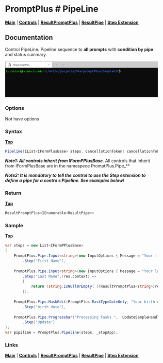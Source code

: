# PromptPlus # PipeLine
[**Main**](index.md#help) | 
[**Controls**](index.md#apis) |
[**ResultPromptPlus**](resultpromptplus) |
[**ResultPipe**](resultpipe) |
[**Step Extension**](pipelinestep) 

## Documentation
Control PipeLine. Pipeline sequence to **all prompts** with **condition by pipe** and status summary.

![](./images/PipeLine.gif)

### Options

Not have options

### Syntax
[**Top**](#promptplus--pipeline)

```csharp
Pipeline(IList<IFormPlusBase> steps, CancellationToken? cancellationToken = null)
```

**_Note1: All controls inherit from IFormPPlusBase_**. All controls that inherit from IFormPlusBase are in the namespece PromptPlus.Pipe_**

**_Note2: It is mandatory to tell the control to use the Step extension to define a pipe for a contro´s Pipeline. See examples below!_**

### Return
[**Top**](#promptplus--input)

```csharp
ResultPromptPlus<IEnumerable<ResultPipe>>
```

### Sample
[**Top**](#promptplus--input)

```csharp
var steps = new List<IFormPPlusBase>
{
    PromptPlus.Pipe.Input<string>(new InputOptions { Message = "Your first name (empty = skip lastname)" })
        .Step("First Name"),

    PromptPlus.Pipe.Input<string>(new InputOptions { Message = "Your last name" })
        .Step("Last Name",(res,context) =>
        {
            return !string.IsNullOrEmpty( ((ResultPromptPlus<string>)res[0].ValuePipe).Value);
        }),

    PromptPlus.Pipe.MaskEdit(PromptPlus.MaskTypeDateOnly, "Your birth date",cancellationToken: _stopApp)
        .Step("birth date"),

    PromptPlus.Pipe.Progressbar("Processing Tasks ",  UpdateSampleHandlerAsync, 30)
        .Step("Update")
};
var pipiline = PromptPlus.Pipeline(steps, _stopApp);
```

### Links
[**Main**](index.md#help) | 
[**Controls**](index.md#apis) |
[**ResultPromptPlus**](resultpromptplus) |
[**ResultPipe**](resultpipe) |
[**Step Extension**](pipelinestep) 

